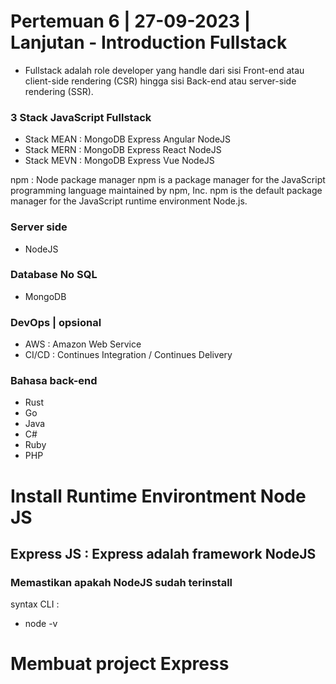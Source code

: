 # Pertemuan 6 | 27-09-2023 | Lanjutan - Introduction Fullstack

- Fullstack adalah role developer yang handle dari sisi Front-end atau client-side rendering (CSR) hingga sisi Back-end atau server-side rendering (SSR).

### 3 Stack JavaScript Fullstack

- Stack MEAN : MongoDB Express Angular NodeJS
- Stack MERN : MongoDB Express React NodeJS
- Stack MEVN : MongoDB Express Vue NodeJS

npm : Node package manager
npm is a package manager for the JavaScript programming language maintained by npm, Inc. npm is the default package manager for the JavaScript runtime environment Node.js.

### Server side

- NodeJS

### Database No SQL

- MongoDB

### DevOps | opsional

- AWS : Amazon Web Service
- CI/CD : Continues Integration / Continues Delivery

### Bahasa back-end

- Rust
- Go
- Java
- C#
- Ruby
- PHP

# Install Runtime Environtment Node JS

## Express JS : Express adalah framework NodeJS

### Memastikan apakah NodeJS sudah terinstall

syntax CLI :

- node -v

# Membuat project Express
